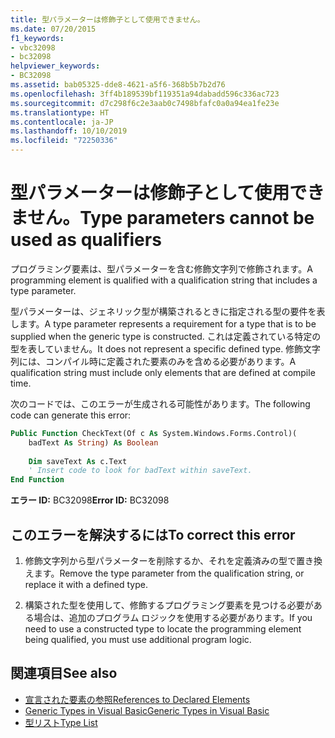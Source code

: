 ```yaml
---
title: 型パラメーターは修飾子として使用できません。
ms.date: 07/20/2015
f1_keywords:
- vbc32098
- bc32098
helpviewer_keywords:
- BC32098
ms.assetid: bab05325-dde8-4621-a5f6-368b5b7b2d76
ms.openlocfilehash: 3ff4b189539bf119351a94dabadd596c336ac723
ms.sourcegitcommit: d7c298f6c2e3aab0c7498bfafc0a0a94ea1fe23e
ms.translationtype: HT
ms.contentlocale: ja-JP
ms.lasthandoff: 10/10/2019
ms.locfileid: "72250336"
---
```

# <a name="type-parameters-cannot-be-used-as-qualifiers"></a><span data-ttu-id="52afa-102">型パラメーターは修飾子として使用できません。</span><span class="sxs-lookup"><span data-stu-id="52afa-102">Type parameters cannot be used as qualifiers</span></span>

<span data-ttu-id="52afa-103">プログラミング要素は、型パラメーターを含む修飾文字列で修飾されます。</span><span class="sxs-lookup"><span data-stu-id="52afa-103">A programming element is qualified with a qualification string that includes a type parameter.</span></span>

<span data-ttu-id="52afa-104">型パラメーターは、ジェネリック型が構築されるときに指定される型の要件を表します。</span><span class="sxs-lookup"><span data-stu-id="52afa-104">A type parameter represents a requirement for a type that is to be supplied when the generic type is constructed.</span></span> <span data-ttu-id="52afa-105">これは定義されている特定の型を表していません。</span><span class="sxs-lookup"><span data-stu-id="52afa-105">It does not represent a specific defined type.</span></span> <span data-ttu-id="52afa-106">修飾文字列には、コンパイル時に定義された要素のみを含める必要があります。</span><span class="sxs-lookup"><span data-stu-id="52afa-106">A qualification string must include only elements that are defined at compile time.</span></span>

<span data-ttu-id="52afa-107">次のコードでは、このエラーが生成される可能性があります。</span><span class="sxs-lookup"><span data-stu-id="52afa-107">The following code can generate this error:</span></span>

```vb  
Public Function CheckText(Of c As System.Windows.Forms.Control)(
    badText As String) As Boolean
  
    Dim saveText As c.Text  
    ' Insert code to look for badText within saveText.
End Function  
```  
  
 <span data-ttu-id="52afa-108">**エラー ID:** BC32098</span><span class="sxs-lookup"><span data-stu-id="52afa-108">**Error ID:** BC32098</span></span>  
  
## <a name="to-correct-this-error"></a><span data-ttu-id="52afa-109">このエラーを解決するには</span><span class="sxs-lookup"><span data-stu-id="52afa-109">To correct this error</span></span>  
  
1. <span data-ttu-id="52afa-110">修飾文字列から型パラメーターを削除するか、それを定義済みの型で置き換えます。</span><span class="sxs-lookup"><span data-stu-id="52afa-110">Remove the type parameter from the qualification string, or replace it with a defined type.</span></span>  
  
2. <span data-ttu-id="52afa-111">構築された型を使用して、修飾するプログラミング要素を見つける必要がある場合は、追加のプログラム ロジックを使用する必要があります。</span><span class="sxs-lookup"><span data-stu-id="52afa-111">If you need to use a constructed type to locate the programming element being qualified, you must use additional program logic.</span></span>  
  
## <a name="see-also"></a><span data-ttu-id="52afa-112">関連項目</span><span class="sxs-lookup"><span data-stu-id="52afa-112">See also</span></span>

- [<span data-ttu-id="52afa-113">宣言された要素の参照</span><span class="sxs-lookup"><span data-stu-id="52afa-113">References to Declared Elements</span></span>](../../programming-guide/language-features/declared-elements/references-to-declared-elements.md)
- [<span data-ttu-id="52afa-114">Generic Types in Visual Basic</span><span class="sxs-lookup"><span data-stu-id="52afa-114">Generic Types in Visual Basic</span></span>](../../programming-guide/language-features/data-types/generic-types.md)
- [<span data-ttu-id="52afa-115">型リスト</span><span class="sxs-lookup"><span data-stu-id="52afa-115">Type List</span></span>](../statements/type-list.md)
